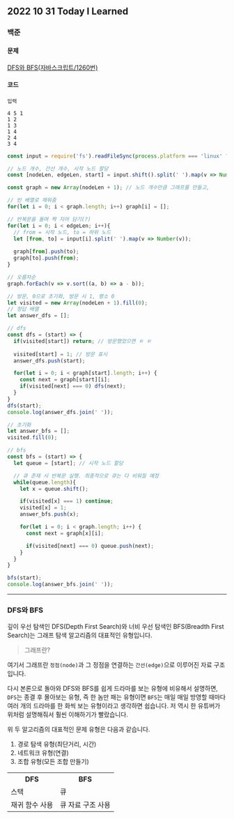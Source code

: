 ## 2022 10 31 Today I Learned

### 백준

#### 문제

[DFS와 BFS(자바스크립트/1260번)](https://www.acmicpc.net/problem/1260)

#### 코드

```text
입력

4 5 1
1 2
1 3
1 4
2 4
3 4
```

```js
const input = require('fs').readFileSync(process.platform === 'linux' ? '/dev/stdin' : __dirname + '/input.txt').toString().trim().split('\n');

// 노드 개수, 간선 개수, 시작 노드 할당
const [nodeLen, edgeLen, start] = input.shift().split(' ').map(v => Number(v));

const graph = new Array(nodeLen + 1); // 노드 개수만큼 그래프를 만들고,

// 빈 배열로 채워줌
for(let i = 0; i < graph.length; i++) graph[i] = [];

// 반복문을 돌며 짝 지어 담기(?)
for(let i = 0; i < edgeLen; i++){
  // from = 시작 노드, to = 하위 노드
  let [from, to] = input[i].split(' ').map(v => Number(v));
  
  graph[from].push(to);
  graph[to].push(from);
}

// 오름차순
graph.forEach(v => v.sort((a, b) => a - b));

// 방문, 0으로 초기화, 방문 시 1, 평소 0
let visited = new Array(nodeLen + 1).fill(0);
// 정답 배열
let answer_dfs = [];

// dfs
const dfs = (start) => {
  if(visited[start]) return; // 방문했었으면 ㅌ ㅌ
  
  visited[start] = 1; // 방문 표시
  answer_dfs.push(start);

  for(let i = 0; i < graph[start].length; i++) {
    const next = graph[start][i];
    if(visited[next] === 0) dfs(next);
  }
}
dfs(start);
console.log(answer_dfs.join(' '));

// 초기화
let answer_bfs = [];
visited.fill(0);

// bfs
const bfs = (start) => {
  let queue = [start]; // 시작 노드 할당

  // 큐 존재 시 반복문 실행. 최종적으로 큐는 다 비워질 예정
  while(queue.length){
    let x = queue.shift();

    if(visited[x] === 1) continue;
    visited[x] = 1;
    answer_bfs.push(x);

    for(let i = 0; i < graph.length; i++) {
      const next = graph[x][i];

      if(visited[next] === 0) queue.push(next);
    }
  }
}

bfs(start);
console.log(answer_bfs.join(' '));
```

---

### DFS와 BFS

깊이 우선 탐색인 DFS(Depth First Search)와 너비 우선 탐색인 BFS(Breadth First Search)는 그래프 탐색 알고리즘의 대표적인 유형입니다.

> 그래프란?

여기서 그래프란 <code>정점(node)</code>과 그 정점을 연결하는 <code>간선(edge)</code>으로 이루어진 자료 구조입니다.

다시 본론으로 돌아와 DFS와 BFS를 쉽게 드라마를 보는 유형에 비유해서 설명하면, <code>DFS</code>는 종결 후 몰아보는 유형, 즉 한 놈만 패는 유형이면 <code>BFS</code>는 매일 매일 방영할 때마다 여러 개의 드라마를 한 화씩
보는 유형이라고 생각하면 쉽습니다. 저 역시 한 유튜버가 위처럼 설명해줘서 훨씬 이해하기가 빨랐습니다.

위 두 알고리즘의 대표적인 문제 유형은 다음과 같습니다.

1. 경로 탐색 유형(최단거리, 시간)
2. 네트워크 유형(연결)
3. 조합 유형(모든 조합 만들기)

<table>
  <th>DFS</th>
  <th>BFS</th>
  
  <tr>
    <td>스택</td>
    <td>큐</td>
  </tr>
  <tr>
    <td>재귀 함수 사용</td>
    <td>큐 자료 구조 사용</td>
  </tr>
</table>
